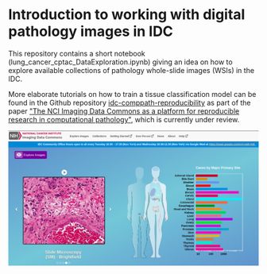 # Introduction to working with digital pathology images in IDC
This repository contains a short notebook (lung_cancer_cptac_DataExploration.ipynb) giving an idea on how to explore available collections of pathology whole-slide images (WSIs) in the IDC. 

More elaborate tutorials on how to train a tissue classification model can be found in the Github repository [idc-comppath-reproducibility](https://github.com/ImagingDataCommons/idc-comppath-reproducibility) as part of the paper ["The NCI Imaging Data Commons as a platform for reproducible research in computational pathology"](
https://doi.org/10.48550/arXiv.2303.09354), which is currently under review.

<img src="IDCportal.png" width="700"/>
